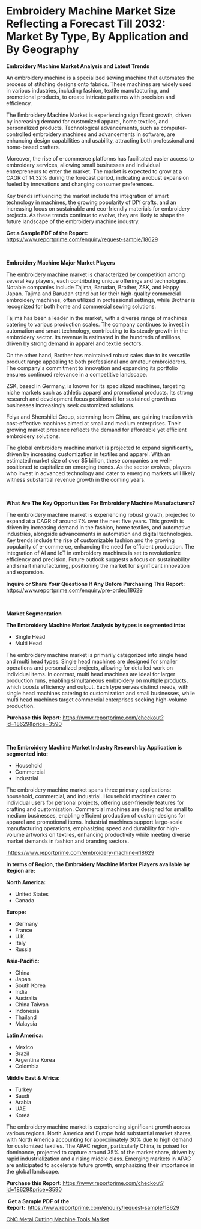 <p><h1>Embroidery Machine Market Size Reflecting a Forecast Till 2032: Market By Type, By Application and By Geography</h1></p><p><strong>Embroidery Machine Market Analysis and Latest Trends</strong></p>
<p><p>An embroidery machine is a specialized sewing machine that automates the process of stitching designs onto fabrics. These machines are widely used in various industries, including fashion, textile manufacturing, and promotional products, to create intricate patterns with precision and efficiency. </p><p>The Embroidery Machine Market is experiencing significant growth, driven by increasing demand for customized apparel, home textiles, and personalized products. Technological advancements, such as computer-controlled embroidery machines and advancements in software, are enhancing design capabilities and usability, attracting both professional and home-based crafters. </p><p>Moreover, the rise of e-commerce platforms has facilitated easier access to embroidery services, allowing small businesses and individual entrepreneurs to enter the market. The market is expected to grow at a CAGR of 14.32% during the forecast period, indicating a robust expansion fueled by innovations and changing consumer preferences. </p><p>Key trends influencing the market include the integration of smart technology in machines, the growing popularity of DIY crafts, and an increasing focus on sustainable and eco-friendly materials for embroidery projects. As these trends continue to evolve, they are likely to shape the future landscape of the embroidery machine industry.</p></p>
<p><strong>Get a Sample PDF of the Report:&nbsp;</strong> <a href="https://www.reportprime.com/enquiry/request-sample/18629?utm_campaign=2449&utm_medium=2&utm_source=Github&utm_content=ia&utm_term=19032025&utm_id=embroidery-machine">https://www.reportprime.com/enquiry/request-sample/18629</a></p>
<p>&nbsp;</p>
<p><strong>Embroidery Machine Major Market Players</strong></p>
<p><p>The embroidery machine market is characterized by competition among several key players, each contributing unique offerings and technologies. Notable companies include Tajima, Barudan, Brother, ZSK, and Happy Japan. Tajima and Barudan stand out for their high-quality commercial embroidery machines, often utilized in professional settings, while Brother is recognized for both home and commercial sewing solutions. </p><p>Tajima has been a leader in the market, with a diverse range of machines catering to various production scales. The company continues to invest in automation and smart technology, contributing to its steady growth in the embroidery sector. Its revenue is estimated in the hundreds of millions, driven by strong demand in apparel and textile sectors.</p><p>On the other hand, Brother has maintained robust sales due to its versatile product range appealing to both professional and amateur embroiderers. The company's commitment to innovation and expanding its portfolio ensures continued relevance in a competitive landscape.</p><p>ZSK, based in Germany, is known for its specialized machines, targeting niche markets such as athletic apparel and promotional products. Its strong research and development focus positions it for sustained growth as businesses increasingly seek customized solutions.</p><p>Feiya and Shenshilei Group, stemming from China, are gaining traction with cost-effective machines aimed at small and medium enterprises. Their growing market presence reflects the demand for affordable yet efficient embroidery solutions.</p><p>The global embroidery machine market is projected to expand significantly, driven by increasing customization in textiles and apparel. With an estimated market size of over $5 billion, these companies are well-positioned to capitalize on emerging trends. As the sector evolves, players who invest in advanced technology and cater to emerging markets will likely witness substantial revenue growth in the coming years.</p></p>
<p>&nbsp;</p>
<p><strong>What Are The Key Opportunities For Embroidery Machine Manufacturers?</strong></p>
<p><p>The embroidery machine market is experiencing robust growth, projected to expand at a CAGR of around 7% over the next five years. This growth is driven by increasing demand in the fashion, home textiles, and automotive industries, alongside advancements in automation and digital technologies. Key trends include the rise of customizable fashion and the growing popularity of e-commerce, enhancing the need for efficient production. The integration of AI and IoT in embroidery machines is set to revolutionize efficiency and precision. Future outlook suggests a focus on sustainability and smart manufacturing, positioning the market for significant innovation and expansion.</p></p>
<p><strong>Inquire or Share Your Questions If Any Before Purchasing This Report:</strong> <a href="https://www.reportprime.com/enquiry/pre-order/18629?utm_campaign=2449&utm_medium=2&utm_source=Github&utm_content=ia&utm_term=19032025&utm_id=embroidery-machine">https://www.reportprime.com/enquiry/pre-order/18629</a></p>
<p>&nbsp;</p>
<p><strong>Market Segmentation</strong></p>
<p><strong>The Embroidery Machine Market Analysis by types is segmented into:</strong></p>
<p><ul><li>Single Head</li><li>Multi Head</li></ul></p>
<p><p>The embroidery machine market is primarily categorized into single head and multi head types. Single head machines are designed for smaller operations and personalized projects, allowing for detailed work on individual items. In contrast, multi head machines are ideal for larger production runs, enabling simultaneous embroidery on multiple products, which boosts efficiency and output. Each type serves distinct needs, with single head machines catering to customization and small businesses, while multi head machines target commercial enterprises seeking high-volume production.</p></p>
<p><strong>Purchase this Report:&nbsp;</strong><a href="https://www.reportprime.com/checkout?id=18629&price=3590&utm_campaign=2449&utm_medium=2&utm_source=Github&utm_content=ia&utm_term=19032025&utm_id=embroidery-machine">https://www.reportprime.com/checkout?id=18629&price=3590</a></p>
<p>&nbsp;</p>
<p><strong>The Embroidery Machine Market Industry Research by Application is segmented into:</strong></p>
<p><ul><li>Household</li><li>Commercial</li><li>Industrial</li></ul></p>
<p><p>The embroidery machine market spans three primary applications: household, commercial, and industrial. Household machines cater to individual users for personal projects, offering user-friendly features for crafting and customization. Commercial machines are designed for small to medium businesses, enabling efficient production of custom designs for apparel and promotional items. Industrial machines support large-scale manufacturing operations, emphasizing speed and durability for high-volume artworks on textiles, enhancing productivity while meeting diverse market demands in fashion and branding sectors.</p></p>
<p><a href="https://www.reportprime.com/embroidery-machine-r18629?utm_campaign=2449&utm_medium=2&utm_source=Github&utm_content=ia&utm_term=19032025&utm_id=embroidery-machine">&nbsp;https://www.reportprime.com/embroidery-machine-r18629</a></p>
<p><strong>In terms of Region, the Embroidery Machine Market Players available by Region are:</strong></p>
<p>
    <p> <strong> North America: </strong>
        <ul>
            <li>United States</li>
            <li>Canada</li>
        </ul>
        </p> 
    <p> <strong> Europe: </strong>
        <ul>
            <li>Germany</li>
            <li>France</li>
            <li>U.K.</li>
            <li>Italy</li>
            <li>Russia</li>
        </ul>
        </p> 
    <p> <strong> Asia-Pacific: </strong>
        <ul>
            <li>China</li>
            <li>Japan</li>
            <li>South Korea</li>
            <li>India</li>
            <li>Australia</li>
            <li>China Taiwan</li>
            <li>Indonesia</li>
            <li>Thailand</li>
            <li>Malaysia</li>
        </ul>
        </p> 
    <p> <strong> Latin America: </strong>
        <ul>
            <li>Mexico</li>
            <li>Brazil</li>
            <li>Argentina Korea</li>
            <li>Colombia</li>
        </ul>
        </p> 
    <p> <strong> Middle East & Africa: </strong>
        <ul>
            <li>Turkey</li>
            <li>Saudi</li>
            <li>Arabia</li>
            <li>UAE</li>
            <li>Korea</li>
        </ul>
    </p>
    </p>
<p><p>The embroidery machine market is experiencing significant growth across various regions. North America and Europe hold substantial market shares, with North America accounting for approximately 30% due to high demand for customized textiles. The APAC region, particularly China, is poised for dominance, projected to capture around 35% of the market share, driven by rapid industrialization and a rising middle class. Emerging markets in APAC are anticipated to accelerate future growth, emphasizing their importance in the global landscape.</p></p>
<p><strong>Purchase this Report: </strong><a href="https://www.reportprime.com/checkout?id=18629&price=3590&utm_campaign=2449&utm_medium=2&utm_source=Github&utm_content=ia&utm_term=19032025&utm_id=embroidery-machine">https://www.reportprime.com/checkout?id=18629&price=3590</a></p>
<p>&nbsp;<strong>Get a Sample PDF of the Report:&nbsp;&nbsp;</strong><a href="https://www.reportprime.com/enquiry/request-sample/18629?utm_campaign=2449&utm_medium=2&utm_source=Github&utm_content=ia&utm_term=19032025&utm_id=embroidery-machine">https://www.reportprime.com/enquiry/request-sample/18629</a></p>
<p><strong></strong></p>
<p><p><a href="https://github.com/guyerkanakwu/Market-Research-Report-List-1/blob/main/cnc-metal-cutting-machine-tools-market.md?utm_campaign=2449&utm_medium=2&utm_source=Github&utm_content=ia&utm_term=19032025&utm_id=embroidery-machine">CNC Metal Cutting Machine Tools Market</a></p></p>